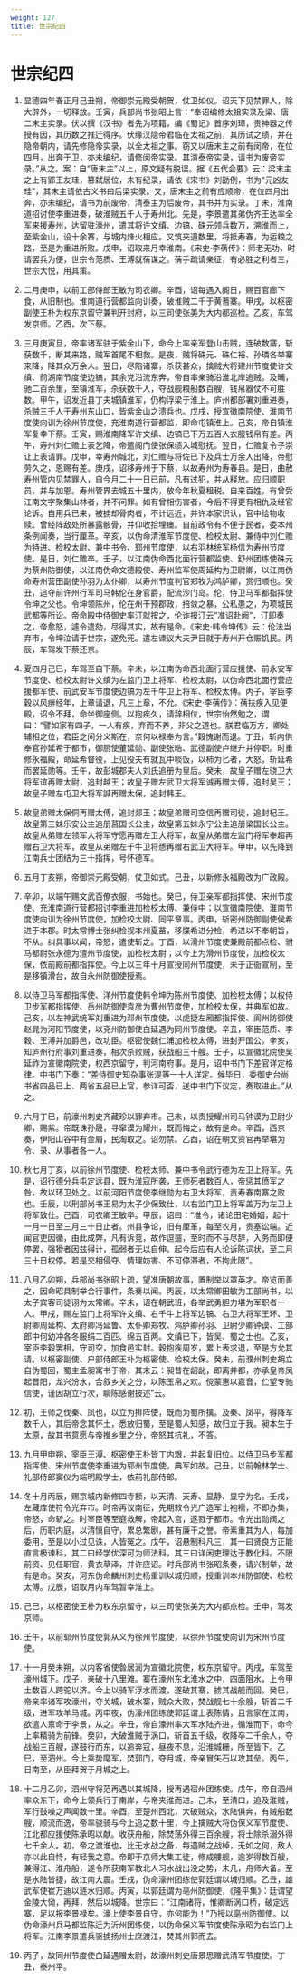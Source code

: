 ```yaml
---
weight: 127
title: 世宗纪四
---
```


# 世宗纪四

1. <span id="世宗纪四-1"></span>
显德四年春正月己丑朔，帝御崇元殿受朝贺，仗卫如仪。诏天下见禁罪人，除大辟外，一切释放。壬寅，兵部尚书张昭上言：“奉诏编修太祖实录及梁、唐二末主实录。伏以撰《汉书》者先为项籍，编《蜀记》首序刘璋，贵神器之传授有因，其历数之推迁得序。伏缘汉隐帝君临在太祖之前，其历试之绩，并在隐帝朝内，请先修隐帝实录，以全太祖之事。窃又以唐末主之前有闵帝，在位四月，出奔于卫，亦未编纪，请修闵帝实录。其清泰帝实录，请书为废帝实录。”从之。案：自“唐末主”以上，原文疑有脱误。据《五代会要》云：梁末主之上有郢王友珪，篡弑居位，未有纪录，请依《宋书》刘劭例，书为“元凶友珪”，其末主请依古义书曰后梁实录。又，唐末主之前有应顺帝，在位四月出奔，亦未编纪，请书为前废帝，清泰主为后废帝，其书并为实录。丁未，淮南道招讨使李重进奏，破淮贼五千人于寿州北。先是，李景遣其弟伪齐王达率全军来援寿州，达留驻濠州，遣其将许文缜、边镐、硃元领兵数万，溯淮而上，至紫金山，设十余寨，与城内烽火相应。又筑夹道数里，将抵寿春，为运粮之路，至是为重进所败。戊申，诏取来月幸淮南。《宋史·李蒨传》：师老无功，时请罢兵为便，世宗令范质、王溥就蒨谋之。蒨手疏请亲征，有必胜之利者三，世宗大悦，用其策。

2. <span id="世宗纪四-2"></span>
二月庚申，以前工部侍郎王敏为司农卿。辛酉，诏每遇入阁日，赐百官廊下食，从旧制也。淮南道行营都监向训奏，破淮贼二千于黄蓍寨。甲戌，以枢密副使王朴为权东京留守兼判开封府，以三司使张美为大内都巡检。乙亥，车驾发京师。乙酉，次下蔡。

3. <span id="世宗纪四-3"></span>
三月庚寅旦，帝率诸军驻于紫金山下，命今上率亲军登山击贼，连破数寨，斩获数千，断其来路，贼军首尾不相救。是夜，贼将硃元、硃仁裕、孙璘各举寨来降，降其众万余人。翌日，尽陷诸寨，杀获甚众，擒贼大将建州节度使许文缜、前湖南节度使边镐，其余党沿流东奔，帝自率亲骑沿淮北岸追贼。及晡，驰二百余里，至镇淮军，杀获数千人，夺战舰粮船数百艘，钱帛器仗不可胜数。甲午，诏发近县丁夫城镇淮军，仍构浮梁于淮上。庐州都部署刘重进奏，杀贼三千人于寿州东山口，皆紫金山之溃兵也。戊戌，授宣徽南院使、淮南节度使向训为徐州节度使，充淮南道行营都监，即命屯镇淮上。己亥，帝自镇淮军复幸下蔡。壬寅，赐淮南降军许文缜、边镐已下万五百人衣服钱帛有差。丙午，寿州刘仁赡上表乞降，帝遣阁门使张保绩入城慰抚。翌日，仁赡复令子崇让上表请罪。戊申，幸寿州城北，刘仁赡与将佐已下及兵士万余人出降，帝慰劳久之，恩赐有差。庚戌，诏移寿州于下蔡，以故寿州为寿春县。是日，曲赦寿州管内见禁罪人，自今月二十一日已前，凡有过犯，并从释放。应归顺职员，并与加恩。寿州管界去城五十里内，放今年秋夏租税。自来百姓，有曾受江南文字聚集山林者，并不问罪。如有曾相伤害者，今后不得更有相仇及经官论诉。自用兵已来，被掳却骨肉者，不计远近，并许本家识认，官中给物收赎。曾经阵敌处所暴露骸骨，并仰收拾埋瘗。自前政令有不便于民者，委本州条例闻奏，当行厘革。辛亥，以伪命清淮军节度使、检校太尉、兼侍中刘仁赡为特进、检校太尉、兼中书令、郓州节度使，以右羽林统军杨信为寿州节度使。是日，刘仁赡卒。壬子，以江南伪命西北面行营都监使、舒州团练使硃元为蔡州防御使，以江南伪命文德殿使、寿州监军使周延构为卫尉卿，以江南伪命寿州营田副使孙羽为太仆卿，以寿州节度判官郑牧为鸿胪卿，赏归顺也。癸丑，追夺前许州行军司马韩伦在身官爵，配流沙门岛。伦，侍卫马军都指挥使令坤之父也。令坤领陈州，伦在州干预郡政，掊敛之暴，公私患之，为项城民武都等所讼。帝命殿中侍御史率汀就按之，伦诈报汀云“准诏赴阙”，汀即奏之，帝愈怒，遽令遣劾，尽得其实，故有是命。《宋史·韩令坤传》云：伦法当弃市，令坤泣请于世宗，遂免死。遣左谏议大夫尹日就于寿州开仓赈饥民。丙辰，车驾发下蔡还京。

4. <span id="世宗纪四-4"></span>
夏四月己巳，车驾至自下蔡。辛未，以江南伪命西北面行营应援使、前永安军节度使、检校太尉许文缜为左监门卫上将军、检校太尉，以伪命西北面行营应援都军使、前武安军节度使边镐为左千牛卫上将军、检校太傅。丙子，宰臣李穀以风痹经年，上章请退，凡三上章，不允。《宋史·李蒨传》：蒨扶疾入见便殿，诏令不拜，命坐御座侧。以抱疾久，请辞相位，世宗怡然勉之，谓曰：“譬如家有四子，一人有疾，弃而不养，非父之道也。朕君临万方，卿处辅相之位，君臣之间分义斯在，奈何以禄奉为言。”穀愧谢而退。丁丑，斩内供奉官孙延希于都市，御厨使董延勋、副使张皓、武德副使卢继升并停职。时重修永福殿，命延希督役，上见役夫有就瓦中啖饭，以柿为匕者，大怒，斩延希而罢延勋等。壬午，故彭城郡夫人刘氏追册为皇后。癸未，故皇子赠左骁卫大将军谊再赠太尉，追封越王；故皇子赠左武卫大将军诚再赠太傅，追封吴王；故皇子赠左屯卫大将军諴再赠太保，追封韩王。

5. <span id="世宗纪四-5"></span>
故皇弟赠太保侗再赠太傅，追封郯王；故皇弟赠司空信再赠司徒，追封杞王。故皇第三妹乐安公主追册莒国长公主，故皇第五妹永宁公主追册梁国长公主。故皇从弟赠左领军大将军守愿再赠左卫大将军，故皇从弟赠左监门将军奉超再赠右卫大将军，故皇从弟赠左千牛卫将愻再赠右武卫大将军。甲申，以先降到江南兵士团结为三十指挥，号怀德军。

6. <span id="世宗纪四-6"></span>
五月丁亥朔，帝御崇元殿受朝，仗卫如式。己丑，以新修永福殿改为广政殿。

7. <span id="世宗纪四-7"></span>
辛卯，以端午赐文武百僚衣服，书始也。癸巳，侍卫亲军都指挥使、宋州节度使、充淮南道行营都招讨李重进加检校太傅、兼侍中；以宣徽南院使、淮南节度使向训为徐州节度使，加检校太尉、同平章事。丙申，斩密州防御副使侯希进于本郡。时太常博士张纠检视本州夏苗，移牒希进分检，希进以不奉朝旨，不从。纠具事以闻，帝怒，遣使斩之。丁酉，以滑州节度使兼殿前都点检、驸马都尉张永德为澶州节度使，加检校太尉；以今上为滑州节度使，加检校太保，依前殿前都指挥使。今上以三年十月宣授同州节度使，未于正衙宣制，至是移镇滑台，故自永州防御使授焉。

8. <span id="世宗纪四-8"></span>
以侍卫马军都指挥使、洋州节度使韩令坤为陈州节度使、加检校太傅；以权侍卫步军都指挥使、岳州防御使袁彦为曹州节度使，加检校太保，并典军如故。己亥，以左神武统军刘重进为邓州节度使，以虎捷左厢都指挥使、阆州防御使赵晁为河阳节度使，以兗州防御使白延遇为同州节度使。辛丑，宰臣范质、李穀、王溥并加爵邑，改功臣。枢密使魏仁浦加检校太傅，进封开国公。辛亥，知庐州行府事刘重进奏，相次杀败贼，获战船三十艘。壬子，以宣徽北院使吴延祚为宣徽南院使，权西京留守，判河南府事。是月，诏中书门下差官详定格律。中书门下奏：“差侍御史知杂事张湜等一十人详定。候毕日，委御史台尚书省四品已上、两省五品已上官，参详可否，送中书门下议定，奏取进止。”从之。

9. <span id="世宗纪四-9"></span>
六月丁巳，前濠州刺史齐藏珍以罪弃市。己未，以责授耀州司马钟谟为卫尉少卿，赐紫。帝既诛孙晟，寻窜谟为耀州，既而悔之，故有是命。辛酉，西京奏，伊阳山谷中有金屑，民淘取之。诏勿禁。乙酉，诏在朝文资官再举堪为令、录、从事者各一人。

10. <span id="世宗纪四-10"></span>
秋七月丁亥，以前徐州节度使、检校太师、兼中书令武行德为左卫上将军。先是，诏行德分兵屯定远县，既为淮寇所袭，王师死者数百人，帝惩其偾军之咎，故以环卫处之。以前河阳节度使李继勋为右卫大将军，责寿春南寨之败也。壬辰，以刑部尚书王易为太子少保致仕，以右监门卫上将军盖万为左卫上将军致仕。己酉，司农卿王敏卒。甲辰，诏曰：“准令，诸论田宅婚姻，起十一月一日至三月三十日止者。州县争论，旧有厘革，每至农月，贵塞讼端。近闻官吏因循，由此成弊，凡有诉竞，故作逗遛，至时而不与尽辞，入务而即便停罢，强猾者因兹得计，孤弱者无以自伸。起今后应有人论诉陈词状，至二月三十日权停。若是交相侵夺、情理妨害、不可停滞者，不拘此限”。

11. <span id="世宗纪四-11"></span>
八月乙卯朔，兵部尚书张昭上疏，望准唐朝故事，置制举以罩英才。帝览而善之，因命昭具制举合行事件，条奏以闻。丙辰，以太常卿田敏为工部尚书，以太子宾客司徒诩为太常卿。辛未，诏在朝武班，各举武勇胆力堪为军职者一人。甲戌，赐左监门上将军许文缜、右千牛上将军边镐、右卫大将军王环、卫尉卿周延构、太府卿冯延鲁、太仆卿郑牧、鸿胪卿孙羽、卫尉少卿钟谟、工部郎中何幼冲各冬服绢二百匹、绵五百两。文缜已下，皆吴、蜀之士也。乙亥，宰臣李穀罢相，守司空，加食邑实封。穀抱疾周岁，累上表求退，至是方允其请。以枢密副使、户部侍郎王朴为枢密使、检校太保。癸未，前濮州刺史胡立自伪蜀回，蜀主孟昶寓书于帝，其末云：昶昔在龆龀，即离并都，亦承皇帝凤起晋阳，龙兴汾水，合叙乡关之分，以陈玉帛之欢。傥蒙惠以嘉音，伫望专驰信使，谨因胡立行次，聊陈感谢披述”云。

12. <span id="世宗纪四-12"></span>
初，王师之伐秦、凤也，以立为排阵使，既而为蜀所擒。及秦、凤平，得降军数千人，其后帝念其怀土，悉放归蜀，至是蜀人知感，故归立于我。昶本生于太原，故其书意愿与帝推乡里之分，帝怒其抗礼，不答。

13. <span id="世宗纪四-13"></span>
九月甲申朔，宰臣王溥、枢密使王朴皆丁内艰，并起复旧位。以侍卫马步军都指挥使、宋州节度使李重进为郓州节度使，典军如故。己丑，以前翰林学士、礼部侍郎窦仪为端明殿学士，依前礼部侍郎。

14. <span id="世宗纪四-14"></span>
冬十月丙辰，赐京城内新修四寺额，以天清、天寿、显静、显宁为名。壬戌，左藏库使符令光弃市。时帝再议南征，先期敕令光广造军士袍襦，不即办集，帝怒，命斩之。时宰臣等至庭救解，帝起入宫，遂戮于都市。令光出勋阀之后，历职内庭，以清慎自守，累总繁剧，甚有廉干之誉。帝素重其为人，每加委用，至是以小过见诛，人皆冤之。戊午，诏悬制科凡三，其一曰贤良方正能直言极谏科，其二曰经学优深可为师法科，其三曰详闲吏理达于教化科。不限前资、见任职官，黄衣草泽，并许应诏。时兵部尚书张昭条奏，请兴制举，故有是命。癸亥，河东伪命麟州刺史杨重训以城归顺，授重训本州防御使、检校太傅。戊辰，诏取月内车驾暂幸淮上。

15. <span id="世宗纪四-15"></span>
己巳，以枢密使王朴为权东京留守，以三司使张美为大内都点检。壬申，驾发京师。

16. <span id="世宗纪四-16"></span>
壬午，以前郓州节度使郭从义为徐州节度使，以徐州节度使向训为宋州节度使。

17. <span id="世宗纪四-17"></span>
十一月癸未朔，以内客省使昝居润为宣徽北院使，权东京留守。丙戌，车驾至濠州城下。戊子，亲破十八里滩。寨在濠州东北淮水之中，四面阻水，上令甲土数百人跨驼以济。今上以骑军浮水而渡，遂破其寨，掳其战舰而回。癸巳，帝亲率诸军攻濠州，夺关城，破水寨，贼众大败，焚战舰七十余艘，斩首二千级，进军攻羊马城。丙申夜，伪濠州团练使郭廷谓上表陈情，且言家在江南，欲遣人禀命于李景，从之。辛丑，帝自濠州率大军水陆齐进，循淮而下，命今上率精骑为前锋。癸卯，大破淮贼于涡口，斩首五千级，收降卒二千余人，夺战船三百艘，遂鼓行而东，以追奔寇，昼夜不息，沿淮城栅，所至皆下。乙巳，至泗州。今上乘势麾军，焚郭门，夺月城，帝亲冒矢石以攻其垒。丙午，日南至，从臣拜贺于月城之上。

18. <span id="世宗纪四-18"></span>
十二月乙卯，泗州守将范再遇以其城降，授再遇宿州团练使。戊午，帝自泗州率众东下，命今上领兵行于南岸，与帝夹淮而进。己未，至清口，追及淮贼，军行鼓噪之声闻数十里。辛酉，至楚州西北，大破贼众，水陆俱奔，有贼船数艘，顺流而逸，帝率骁骑与今上追之数十里，今上擒贼大将伪保义军节度使、江北都应援使陈承昭以献。收获舟船，除焚荡外得三百余艘，将士除杀溺外得七千余人。初，帝之渡淮也，比无水战之备，每遇贼之战棹，无如之何，敌人亦以此自恃，有轻我之意。帝即于京师大集工徒，修成艛舰，逾岁得数百艘，兼得江、淮舟船，遂令所获南军教北人习水战出没之势，未几，舟师大备。至是水陆皆捷，故江南大震。壬戌，伪命濠州团练使郭廷谓以城归顺。乙丑，雄武军使崔万迪以涟水归顺。丙寅，以郭廷谓为亳州防御使，《隆平集》：廷谓望金陵大恸，再拜，然后以城降。世宗曰：“江南诸将，惟卿断涡口桥，破定远寨，足以报李景禄矣。濠上使李景自守，亦何能为！”乃授以亳州防御使。以伪命濠州兵马都监陈迁为沂州团练使，以伪命保义军节度使陈承昭为右监门上将军。江南李景遣兵驱掳扬州士庶渡江，焚其州郭而去。

19. <span id="世宗纪四-19"></span>
丙子，故同州节度使白延遇赠太尉，故濠州刺史唐景思赠武清军节度使。丁丑，泰州平。
